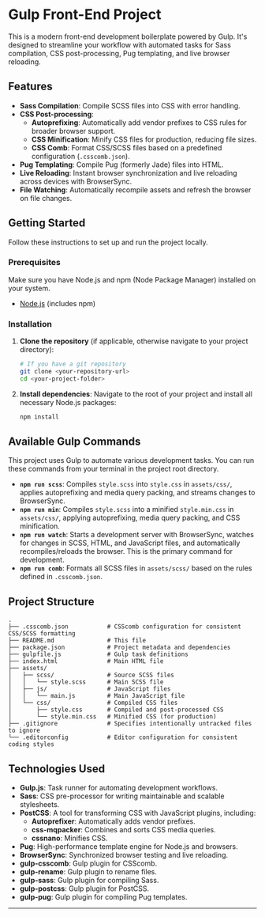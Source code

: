 # Gulp Front-End Project

This is a modern front-end development boilerplate powered by Gulp. It's designed to streamline your workflow with automated tasks for Sass compilation, CSS post-processing, Pug templating, and live browser reloading.

## Features

*   **Sass Compilation**: Compile SCSS files into CSS with error handling.
*   **CSS Post-processing**:
    *   **Autoprefixing**: Automatically add vendor prefixes to CSS rules for broader browser support.
    *   **CSS Minification**: Minify CSS files for production, reducing file sizes.
    *   **CSS Comb**: Format CSS/SCSS files based on a predefined configuration (`.csscomb.json`).
*   **Pug Templating**: Compile Pug (formerly Jade) files into HTML.
*   **Live Reloading**: Instant browser synchronization and live reloading across devices with BrowserSync.
*   **File Watching**: Automatically recompile assets and refresh the browser on file changes.

## Getting Started

Follow these instructions to set up and run the project locally.

### Prerequisites

Make sure you have Node.js and npm (Node Package Manager) installed on your system.

*   [Node.js](https://nodejs.org/en/download/) (includes npm)

### Installation

1.  **Clone the repository** (if applicable, otherwise navigate to your project directory):

    ```bash
    # If you have a git repository
    git clone <your-repository-url>
    cd <your-project-folder>
    ```

2.  **Install dependencies**:
    Navigate to the root of your project and install all necessary Node.js packages:

    ```bash
    npm install
    ```

## Available Gulp Commands

This project uses Gulp to automate various development tasks. You can run these commands from your terminal in the project root directory.

*   **`npm run scss`**: Compiles `style.scss` into `style.css` in `assets/css/`, applies autoprefixing and media query packing, and streams changes to BrowserSync.
*   **`npm run min`**: Compiles `style.scss` into a minified `style.min.css` in `assets/css/`, applying autoprefixing, media query packing, and CSS minification.
*   **`npm run watch`**: Starts a development server with BrowserSync, watches for changes in SCSS, HTML, and JavaScript files, and automatically recompiles/reloads the browser. This is the primary command for development.
*   **`npm run comb`**: Formats all SCSS files in `assets/scss/` based on the rules defined in `.csscomb.json`.

## Project Structure

```
.
├── .csscomb.json           # CSScomb configuration for consistent CSS/SCSS formatting
├── README.md               # This file
├── package.json            # Project metadata and dependencies
├── gulpfile.js             # Gulp task definitions
├── index.html              # Main HTML file
├── assets/
│   ├── scss/               # Source SCSS files
│   │   └── style.scss      # Main SCSS file
│   ├── js/                 # JavaScript files
│   │   └── main.js         # Main JavaScript file
│   └── css/                # Compiled CSS files
│       ├── style.css       # Compiled and post-processed CSS
│       └── style.min.css   # Minified CSS (for production)
├── .gitignore              # Specifies intentionally untracked files to ignore
└── .editorconfig           # Editor configuration for consistent coding styles
```

## Technologies Used

*   **Gulp.js**: Task runner for automating development workflows.
*   **Sass**: CSS pre-processor for writing maintainable and scalable stylesheets.
*   **PostCSS**: A tool for transforming CSS with JavaScript plugins, including:
    *   **Autoprefixer**: Automatically adds vendor prefixes.
    *   **css-mqpacker**: Combines and sorts CSS media queries.
    *   **cssnano**: Minifies CSS.
*   **Pug**: High-performance template engine for Node.js and browsers.
*   **BrowserSync**: Synchronized browser testing and live reloading.
*   **gulp-csscomb**: Gulp plugin for CSScomb.
*   **gulp-rename**: Gulp plugin to rename files.
*   **gulp-sass**: Gulp plugin for compiling Sass.
*   **gulp-postcss**: Gulp plugin for PostCSS.
*   **gulp-pug**: Gulp plugin for compiling Pug templates.

---
